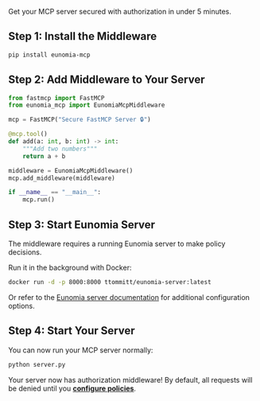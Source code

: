 Get your MCP server secured with authorization in under 5 minutes.

## Step 1: Install the Middleware

```bash
pip install eunomia-mcp
```

## Step 2: Add Middleware to Your Server

```python title="server.py"
from fastmcp import FastMCP
from eunomia_mcp import EunomiaMcpMiddleware

mcp = FastMCP("Secure FastMCP Server 🔒")

@mcp.tool()
def add(a: int, b: int) -> int:
    """Add two numbers"""
    return a + b

middleware = EunomiaMcpMiddleware()
mcp.add_middleware(middleware)

if __name__ == "__main__":
    mcp.run()
```

## Step 3: Start Eunomia Server

The middleware requires a running Eunomia server to make policy decisions.

Run it in the background with Docker:

```bash
docker run -d -p 8000:8000 ttommitt/eunomia-server:latest
```

Or refer to the [Eunomia server documentation](../get_started/user_guide/run_server.md) for additional configuration options.

## Step 4: Start Your Server

You can now run your MCP server normally:

```bash
python server.py
```

Your server now has authorization middleware! By default, all requests will be denied until you **[configure policies](policies.md)**.
